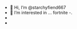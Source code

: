 - 👋 Hi, I’m @starchyfiend667
- 👀 I’m interested in ... fortnite
-.    
-
- 

<!---
starchyfiend667/starchyfiend667 is a ✨ special ✨ repository because its `README.md` (this file) appears on your GitHub profile.
You can click the Preview link to take a look at your changes.
--->
